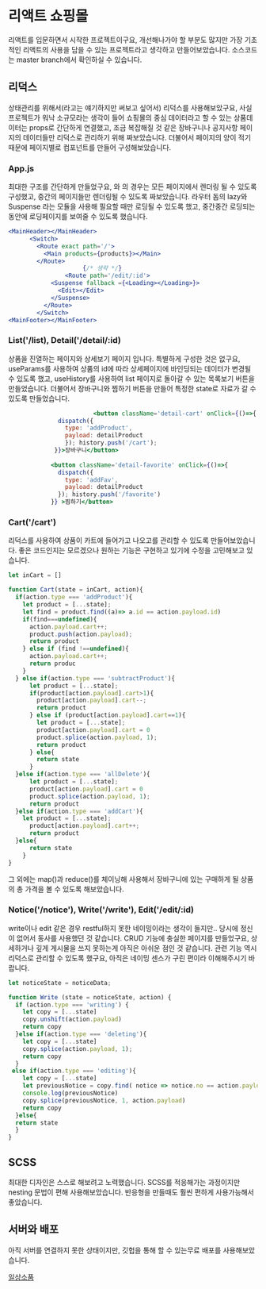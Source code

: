 # 리액트 쇼핑몰

리액트를 입문하면서 시작한 프로젝트이구요, 개선해나가야 할 부분도 많지만 가장 기초적인 리액트의 사용을 담을 수 있는 프로젝트라고 생각하고 만들어보았습니다.
소스코드는 master branch에서 확인하실 수 있습니다.

 

## 리덕스

 상태관리를 위해서(라고는 얘기하지만 써보고 싶어서) 리덕스를 사용해보았구요, 사실 프로젝트가 워낙 소규모라는 생각이 들어 쇼핑몰의 중심 데이터라고 할 수 있는 상품데이터는 props로 간단하게 연결했고, 조금 복잡해질 것 같은 장바구니나 공지사항 페이지의 데이터들만 리덕스로 관리하기 위해 짜보았습니다. 더불어서 페이지의 양이 적기 때문에 페이지별로 컴포넌트를 만들어 구성해보았습니다. 

### App.js

 최대한 구조를 간단하게 만들었구요, <MainHeader>와 <MainFooter>의 경우는 모든 페이지에서 렌더링 될 수 있도록 구성했고, 중간의 페이지들만 렌더링될 수 있도록 짜보았습니다. 라우터 돔의 lazy와 Suspense 라는 모듈을 사용해 필요할 때만 로딩될 수 있도록 했고, 중간중간 로딩되는 동안에 로딩페이지를 보여줄 수 있도록 했습니다. 

```jsx
<MainHeader></MainHeader>
      <Switch>      
        <Route exact path='/'>
          <Main products={products}></Main>
        </Route>
					 {/* 생략 */}
				<Route path='/edit/:id'>
	        <Suspense fallback ={<Loading></Loading>}>
	          <Edit></Edit>
	        </Suspense>
	      </Route>
	    </Switch>
<MainFooter></MainFooter>
```


### List('/list), Detail('/detail/:id)

 상품을 진열하는 페이지와 상세보기 페이지 입니다. 특별하게 구성한 것은 없구요, useParams를 사용하여 상품의 id에 따라 상세페이지에 바인딩되는 데이터가 변경될 수 있도록 했고, useHistory를 사용하여 list 페이지로 돌아갈 수 있는 목록보기 버튼을 만들었습니다. 더불어서 장바구니와 찜하기 버튼을 만들어 특정한 state로 자료가 갈 수 있도록 만들었습니다.

```jsx
						<button className='detail-cart' onClick={()=>{
              dispatch({
                type: 'addProduct', 
                payload: detailProduct
                }); history.push('/cart');
             }}>장바구니</button>
             
            <button className='detail-favorite' onClick={()=>{
              dispatch({
                type: 'addFav',
                payload: detailProduct
              }); history.push('/favorite')
            }} >찜하기</button>
```

### Cart('/cart')

  리덕스를 사용하여 상품이 카트에 들어가고 나오고를 관리할 수 있도록 만들어보았습니다. 좋은 코드인지는 모르겠으나 원하는 기능은 구현하고 있기에 수정을 고민해보고 있습니다.

```jsx
let inCart = []

function Cart(state = inCart, action){
  if(action.type === 'addProduct'){
    let product = [...state];
    let find = product.find((a)=> a.id == action.payload.id)
    if(find===undefined){
      action.payload.cart++;
      product.push(action.payload);
      return product
    } else if (find !==undefined){
      action.payload.cart++;
      return produc
    } 
  } else if(action.type === 'subtractProduct'){
      let product = [...state];
      if(product[action.payload].cart>1){
        product[action.payload].cart--;
        return product 
      } else if (product[action.payload].cart==1){
        let product = [...state];
        product[action.payload].cart = 0
        product.splice(action.payload, 1);
        return product
      } else{
        return state
      }
  }else if(action.type === 'allDelete'){
      let product = [...state];
      product[action.payload].cart = 0
      product.splice(action.payload, 1);
      return product
  }else if(action.type === 'addCart'){
    let product = [...state];
      product[action.payload].cart++;
      return product 
  }else{
      return state
    }
}
```

 그 외에는 map()과 reduce()를 체이닝해 사용해서 장바구니에 있는 구매하게 될 상품의 총 가격을 볼 수 있도록 해보았습니다.

### Notice('/notice'), Write('/write'), Edit('/edit/:id)

  write이나 edit 같은 경우 restful하지 못한 네이밍이라는 생각이 들지만.. 당시에 정신이 없어서 동사를 사용했던 것 같습니다. CRUD 기능에 충실한 페이지를 만들었구요, 상세하거나 깊게 게시물을 쓰지 못하는게 아직은 아쉬운 점인 것 같습니다.  관련 기능 역시 리덕스로 관리할 수 있도록 했구요, 아직은 네이밍 센스가 구린 편이라 이해해주시기 바랍니다.

```jsx
let noticeState = noticeData;

function Write (state = noticeState, action) {
  if (action.type === 'writing') {
    let copy = [...state]
    copy.unshift(action.payload)
    return copy
  }else if(action.type === 'deleting'){
    let copy = [...state]
    copy.splice(action.payload, 1);
    return copy
  }
 else if(action.type === 'editing'){
    let copy = [...state]
    let previousNotice = copy.find( notice => notice.no == action.payload.no)
    console.log(previousNotice)
    copy.splice(previousNotice, 1, action.payload)
    return copy
  }else{
  return state
  }
}
```

 

## SCSS

 최대한 디자인은 스스로 해보려고 노력했습니다. SCSS를 적응해가는 과정이지만 nesting 문법이 편해 사용해보았습니다. 반응형을 만들때도 훨씬 편하게 사용가능해서 좋았습니다.

## 서버와 배포

 아직 서버를 연결하지 못한 상태이지만, 깃헙을 통해 할 수 있는무료 배포를 사용해보았습니다. 

[일상소품](http://contentlee.github.io)
